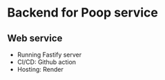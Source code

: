 # Backend for Poop service

## Web service
- Running Fastify server
- CI/CD: Github action
- Hosting: Render